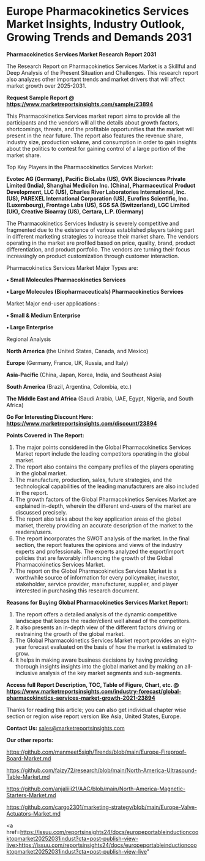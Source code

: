# Europe Pharmacokinetics Services Market Insights, Industry Outlook, Growing Trends and Demands 2031

<strong>Pharmacokinetics Services Market Research Report 2031</strong>

The Research Report on Pharmacokinetics Services Market is a Skillful and Deep Analysis of the Present Situation and Challenges. This research report also analyzes other important trends and market drivers that will affect market growth over 2025-2031.

<strong>Request Sample Report @ <a href=https://www.marketreportsinsights.com/sample/23894>https://www.marketreportsinsights.com/sample/23894</a></strong>

This Pharmacokinetics Services market report aims to provide all the participants and the vendors will all the details about growth factors, shortcomings, threats, and the profitable opportunities that the market will present in the near future. The report also features the revenue share, industry size, production volume, and consumption in order to gain insights about the politics to contest for gaining control of a large portion of the market share.

Top Key Players in the Pharmacokinetics Services Market:

<strong>Evotec AG (Germany), Pacific BioLabs (US), GVK Biosciences Private Limited (India), Shanghai Medicilon Inc. (China), Pharmaceutical Product Development, LLC (US), Charles River Laboratories International, Inc. (US), PAREXEL International Corporation (US), Eurofins Scientific, Inc. (Luxembourg), Frontage Labs (US), SGS SA (Switzerland), LGC Limited (UK), Creative Bioarray (US), Certara, L.P. (Germany)</strong>

The Pharmacokinetics Services Industry is severely competitive and fragmented due to the existence of various established players taking part in different marketing strategies to increase their market share. The vendors operating in the market are profiled based on price, quality, brand, product differentiation, and product portfolio. The vendors are turning their focus increasingly on product customization through customer interaction.

Pharmacokinetics Services Market Major Types are:

<strong>• Small Molecules Pharmacokinetics Services

• Large Molecules (Biopharmaceuticals) Pharmacokinetics Services</strong>

Market Major end-user applications :

<strong>• Small & Medium Enterprise

• Large Enterprise</strong>

Regional Analysis

</u><strong><b>North America</b></strong> (the United States, Canada, and Mexico)

<strong><b>Europe </b></strong>(Germany, France, UK, Russia, and Italy)

<strong><b>Asia-Pacific</b></strong> (China, Japan, Korea, India, and Southeast Asia)

<strong><b>South America</b></strong> (Brazil, Argentina, Colombia, etc.)

<strong><b>The Middle East and Africa</b></strong> (Saudi Arabia, UAE, Egypt, Nigeria, and South Africa)

<strong>Go For Interesting Discount Here: <a href=https://www.marketreportsinsights.com/discount/23894>https://www.marketreportsinsights.com/discount/23894</a></strong>

<strong>Points Covered in The Report:</strong>
<ol>
  <li>The major points considered in the Global Pharmacokinetics Services Market report include the leading competitors operating in the global market.</li>
  <li>The report also contains the company profiles of the players operating in the global market.</li>
  <li>The manufacture, production, sales, future strategies, and the technological capabilities of the leading manufacturers are also included in the report.</li>
  <li>The growth factors of the Global Pharmacokinetics Services Market are explained in-depth, wherein the different end-users of the market are discussed precisely.</li>
  <li>The report also talks about the key application areas of the global market, thereby providing an accurate description of the market to the readers/users.</li>
  <li>The report incorporates the SWOT analysis of the market. In the final section, the report features the opinions and views of the industry experts and professionals. The experts analyzed the export/import policies that are favorably influencing the growth of the Global Pharmacokinetics Services Market.</li>
  <li>The report on the Global Pharmacokinetics Services Market is a worthwhile source of information for every policymaker, investor, stakeholder, service provider, manufacturer, supplier, and player interested in purchasing this research document.</li>
</ol>
<strong>Reasons for Buying Global Pharmacokinetics Services Market Report:</strong>

<ol>
  <li>The report offers a detailed analysis of the dynamic competitive landscape that keeps the reader/client well ahead of the competitors.</li>
  <li>It also presents an in-depth view of the different factors driving or restraining the growth of the global market.</li>
  <li>The Global Pharmacokinetics Services Market report provides an eight-year forecast evaluated on the basis of how the market is estimated to grow.</li>
  <li>It helps in making aware business decisions by having providing thorough insights insights into the global market and by making an all-inclusive analysis of the key market segments and sub-segments.</li>
</ol>
<strong>Access full Report Description, TOC, Table of Figure, Chart, etc. @ <a href=https://www.marketreportsinsights.com/industry-forecast/global-pharmacokinetics-services-market-growth-2021-23894>https://www.marketreportsinsights.com/industry-forecast/global-pharmacokinetics-services-market-growth-2021-23894</a></strong>


Thanks for reading this article; you can also get individual chapter wise section or region wise report version like Asia, United States, Europe.

<strong>Contact Us:</strong>
sales@marketreportsinsights.com

<strong>Our other reports:</strong>

<a href=https://github.com/manmeet5sigh/Trends/blob/main/Europe-Fireproof-Board-Market.md>https://github.com/manmeet5sigh/Trends/blob/main/Europe-Fireproof-Board-Market.md</a>

<a href=https://github.com/faizy72/research/blob/main/North-America-Ultrasound-Table-Market.md>https://github.com/faizy72/research/blob/main/North-America-Ultrasound-Table-Market.md</a>

<a href=https://github.com/anjaliiii21/AAC/blob/main/North-America-Magnetic-Starters-Market.md>https://github.com/anjaliiii21/AAC/blob/main/North-America-Magnetic-Starters-Market.md</a>

<a href=https://github.com/cargo2301/marketing-strategy/blob/main/Europe-Valve-Actuators-Market.md>https://github.com/cargo2301/marketing-strategy/blob/main/Europe-Valve-Actuators-Market.md</a>

<a href=https://issuu.com/reportsinsights24/docs/europeportableinductioncooktopmarket20252031indust?cta=post-publish-view-live>https://issuu.com/reportsinsights24/docs/europeportableinductioncooktopmarket20252031indust?cta=post-publish-view-live</a>"
